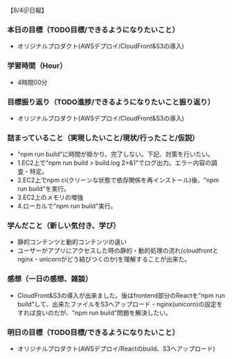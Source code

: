 【8/4＠日報】
### 本日の目標（TODO目標/できるようになりたいこと）
- オリジナルプロダクト(AWSデプロイ/CloudFront&S3の導入)
### 学習時間（Hour）
- 4時間00分
### 目標振り返り（TODO進捗/できるようになりたいこと振り返り）
- オリジナルプロダクト(AWSデプロイ/CloudFront&S3の導入)
### 詰まっていること（実現したいこと/現状/行ったこと/仮説）
- "npm run build"に時間が掛かり、完了しない。下記、対策を行いたい。
- 1.EC2上で"npm run build > build.log 2>&1"でログ出力。エラー内容の調査・特定。
- 2.EC2上でnpm ci(クリーンな状態で依存関係を再インストール)後、"npm run build"を実行。
- 3.EC2上のメモリの増強
- 4.ローカルで"npm run build"実行。
### 学んだこと（新しい気付き、学び）
- 静的コンテンツと動的コンテンツの違い
- ユーザーがアプリにアクセスした時の静的・動的処理の流れ(cloudfrontとnginx・unicornがどう結びつくのか)を理解することが出来た。
### 感想（一日の感想、雑談）
- CloudFront&S3の導入が出来ました。後はfrontend部分のReactを"npm run build"して、出来たファイルをS3へアップロード・nginx(unicorn)の設定をすれば良いのだが、"npm run build"問題を解決したい。
### 明日の目標（TODO目標/できるようになりたいこと）
- オリジナルプロダクト(AWSデプロイ/Reactのbuild、S3へアップロード)
